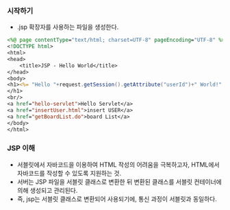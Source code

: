 ### 시작하기
* .jsp 확장자를 사용하는 파일을 생성한다.
```jsp
<%@ page contentType="text/html; charset=UTF-8" pageEncoding="UTF-8" %>
<!DOCTYPE html>
<html>
<head>
    <title>JSP - Hello World</title>
</head>
<body>
<h1><%= "Hello "+request.getSession().getAttribute("userId")+" World!" %>
</h1>
<br/>
<a href="hello-servlet">Hello Servlet</a>
<a href="insertUser.html">insert USER</a>
<a href="getBoardList.do">board List</a>
</body>
</html>
```

### JSP 이해
* 서블릿에서 자바코드을 이용하여 HTML 작성의 어려움을 극복하고자, HTML에서 자바코드를 작성할 수 있도록 지원하는 것. 
* 서버는 JSP 파일을 서블릿 클래스로 변환한 뒤 변환된 클래스를 서블릿 컨테이너에 의해 생성되고 관리된다.
* 즉, jsp는 서블릿 클래스로 변환되어 사용되기에, 통신 과정이 서블릿과 동일하다.